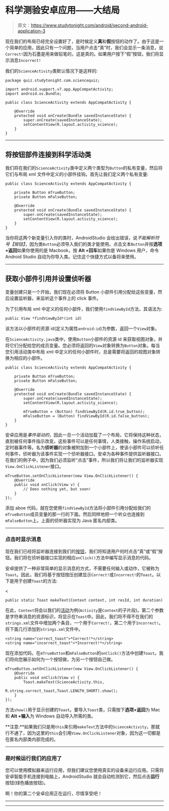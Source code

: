 # 科学测验安卓应用——大结局

> 原文：<https://www.studytonight.com/android/second-android-application-3>

现在我们的布局已经完全设置好了，是时候定义**真**和**假**按钮的动作了。由于这是一个简单的应用，因此只有一个问题，当用户点击“真”时，我们会显示一条消息，说`Correct!`因为石墨是用来做铅笔的，这是真的。如果用户按下“假”按钮，我们将显示消息`Incorrect!`

我们的`ScienceActivity`类默认情况下是这样的:

```
package quiz.studytonight.com.sciencequiz;

import android.support.v7.app.AppCompatActivity;
import android.os.Bundle;

public class ScienceActivity extends AppCompatActivity {

    @Override
    protected void onCreate(Bundle savedInstanceState) {
        super.onCreate(savedInstanceState);
        setContentView(R.layout.activity_science);
    }
}
```

* * *

## 将按钮部件连接到科学活动类

我们将在我们的`ScienceActivity`类中定义两个类型为`Button`的私有变量，然后将它们与布局 xml 文件中定义的小部件挂钩。首先让我们定义两个私有变量:

```
public class ScienceActivity extends AppCompatActivity {

    private Button mTrueButton;
    private Button mFalseButton;

    @Override
    protected void onCreate(Bundle savedInstanceState) {
        super.onCreate(savedInstanceState);
        setContentView(R.layout.activity_science);
    }
}
```

当你将这两个新变量引入你的类时，AndroidStudio 会给出错误，说*不能解析符号【按钮】*，因为类`Button`必须导入我们的类才能使用。点击文本`Button`并按**选项+返回**如果你使用的是 Macbook，按 **Alt +回车**如果你是 Windows 用户，命令 Android Studio 自动为你导入类。记住这个快捷方式以备将来使用。

* * *

## 获取小部件引用并设置侦听器

变量创建只是一个开始，我们现在必须将 Button 小部件引用分配给这些变量，然后设置监听器，来监听这个事件上的 click 事件。

为了引用布局 xml 中定义的任何小部件，我们使用`findViewById`方法，其语法为:

```
public View *findViewById*(int id)
```

该方法以小部件的资源 id(定义为属性`android:id`)为参数，返回一个`View`对象。

在`ScienceActivity.java`类中，使用`Button`小部件的资源 id 来获取视图对象，并将它们分配给您的成员变量。您必须将返回的`View`对象转换为`Button`对象。每当您引用活动类中布局 xml 中定义的任何小部件时，总是需要将返回的视图对象转换为相应的小部件。

```
public class ScienceActivity extends AppCompatActivity {

    private Button mTrueButton;
    private Button mFalseButton;

    @Override
    protected void onCreate(Bundle savedInstanceState) {
        super.onCreate(savedInstanceState);
        setContentView(R.layout.activity_science);

        mTrueButton = (Button) findViewById(R.id.true_button);
        mFalseButton = (Button) findViewById(R.id.false_button);
    }
}
```

安卓应用是*事件驱动的*，因此一旦一个活动加载了一个布局，它将保持这种状态，直到被任何事件指示改变。这些事件可以是任何事情，人类接触，操作系统启动，定时器事件等。名为**侦听器**的对象被附加到一个小部件上，使该小部件可以侦听任何事件，侦听器为该事件实现一个侦听器接口。安卓为各种事件提供监听器接口。在我们的例子中，因为我们必须监听“点击”事件，所以我们将让我们的监听器实现`View.OnClickListener`接口。

```
mTrueButton.setOnClickListener(new View.OnClickListener() {
	@Override
	public void onClick(View v) {
		// Does nothing yet, but soon!
	}
});
```

添加 aboe 代码，就在您使用`findViewById`方法将小部件引用分配给我们的`mTrueButton`成员变量的那一行的下面。然后同样地把一个听众也连接到`mFalseButton`上。上面的侦听器实现为 Java 匿名内部类。

* * *

### 点击时显示消息

现在我们已经将监听器连接到我们的[按钮](android-button-view)，我们将知道用户何时点击“真”或“假”按钮。我们将在侦听器接口实现的相应`onClick()`方法中编写显示消息的代码。

安卓提供了一种非常简单的显示消息的方式，不需要任何输入或动作，它被称为`Toast`。因此，我们将基于按钮按压创建显示`Correct!`或`Incorrect!`的`Toast`。以下是用于创建`Toast`的方法:

<

```
public static Toast makeText(Context context, int resId, int duration)
```

在此，`Context`将会以我们的[活动](activity-in-android)为例(`Activity`是`Context`的子片段)。第二个参数是字符串消息的资源标识，将显示在`Toast`中。因此，我们将不得不在我们的`strings.xml`文件中增加两个条目，一个用于`Correct!`，第二个用于`Incorrect!`。将下面几行添加到`strings.xml`文件中。

```
<string name="correct_toast">*Correct!*</string>
<string name="incorrect_toast">*Incorrect!*</string>
```

现在添加代码，在`mTrueButton`和`mFalseButton`的`onClick()`方法中创建`Toast`。我们将向您展示如何为一个按钮做，为另一个按钮自己做。

```
mTrueButton.setOnClickListener(new View.OnClickListener() {
	@Override
	public void onClick(View v) {
		Toast.makeText(ScienceActivity.this,
                           R.string.correct_toast,Toast.LENGTH_SHORT).show();
	}
});
```

方法`show()`用于显示创建的`Toast`。要导入`Toast`类，只需按下**选项+返回**为 Mac 和 **Alt +输入**为 Windows 自动导入所需的类。

**注意:**如果我们只是用`this`来引用`makeText`方法中的`ScienceActivity`，那就行不通了，因为这里的`this`会引用`View.OnClickListener`对象，因为这一切都是在匿名内部类内部完成的。

* * *

### 是时候运行我们的应用了

您可以使用模拟器来运行应用，但我们建议您使用真实的设备来运行应用。只需将安卓智能手机连接到电脑上，AndroidStudio 就会自动检测到它，然后点击**运行**按钮(绿色播放按钮)。

啊！你的第二个安卓应用正在运行，尽情享受吧！

* * *

* * *